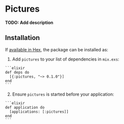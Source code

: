 # Pictures

**TODO: Add description**

## Installation

If [available in Hex](https://hex.pm/docs/publish), the package can be installed as:

  1. Add `pictures` to your list of dependencies in `mix.exs`:

    ```elixir
    def deps do
      [{:pictures, "~> 0.1.0"}]
    end
    ```

  2. Ensure `pictures` is started before your application:

    ```elixir
    def application do
      [applications: [:pictures]]
    end
    ```

